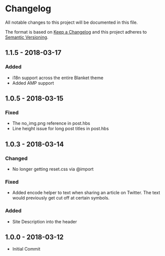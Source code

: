 # Changelog
All notable changes to this project will be documented in this file.

The format is based on [Keep a Changelog](http://keepachangelog.com/en/1.0.0/)
and this project adheres to [Semantic Versioning](http://semver.org/spec/v2.0.0.html).

## 1.1.5 - 2018-03-17
### Added
- i18n support across the entire Blanket theme
- Added AMP support

## 1.0.5 - 2018-03-15
### Fixed
- The no_img.png reference in post.hbs
- Line height issue for long post titles in post.hbs

## 1.0.3 - 2018-03-14
### Changed
- No longer getting reset.css via @import
### Fixed
- Added encode helper to text when sharing an article on Twitter. The text would previously get cut off at certain symbols.
### Added
- Site Description into the header

## 1.0.0 - 2018-03-12
- Initial Commit
